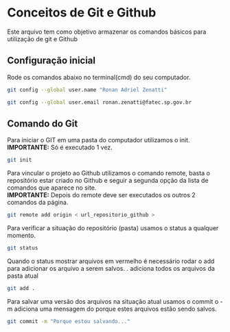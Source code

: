 # Conceitos de Git e Github
Este arquivo tem como objetivo armazenar os comandos básicos
para utilização de git e Github

## Configuração inicial
Rode os comandos abaixo no terminal(cmd) do seu computador.
```bash
git config --global user.name "Ronan Adriel Zenatti"

git config --global user.email ronan.zenatti@fatec.sp.gov.br
```

## Comando do Git
Para iniciar o GIT em uma pasta do computador utilizamos o init. <br>
**IMPORTANTE:** Só é executado 1 vez.
```bash
git init
```

Para vincular o projeto ao Github utilizamos o comando remote, basta o repositório estar criado no
Github e seguir a segunda opção da lista de comandos que aparece no site.<br>
**IMPORTANTE:** Depois do remote deve ser executados os outros 2 comandos da página. 
```bash
git remote add origin < url_repositorio_github >
```

Para verificar a situação do repositório (pasta)
usamos o status a qualquer momento.
```bash
git status
```

Quando o status mostrar arquivos em vermelho
é necessário rodar o add para adicionar os arquivo a serem salvos.
. adiciona todos os arquivos da pasta atual
```bash
git add .
```

Para salvar uma versão dos arquivos na situação atual usamos o commit
o -m adiciona uma mensagem do porque estes arquivos estão sendo salvos.
```bash
git commit -m "Porque estou salvando..."
```

